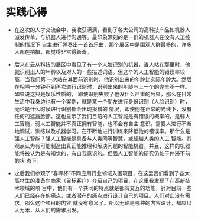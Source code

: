 # 实践心得

- 在这次的人才交流会中，我收获满满，看到了各大公司的高科技产品如机器人派发传单，与机器人进行沟通等。最印象深刻的是一群的机器人在没有人工控制的情况下
自主进行弹奏出一首首乐曲，那个展区中是围观人群最多的，许多人都在拍摄，都觉得非常得新奇。

- 后来在云从科技的展区中看见了有一个人脸识别的机器，当人站在那里时，他就识别出人的年龄以及对人的一些描述词语。但这个的人工智能的错误率较高，当我们第
一次站在其面前识别时，他识别出来的年龄比实际年龄大。然后在相隔一分钟不到再次进行识别时，识别出来的年龄与上一个的完全不一样。如果说这只是娱乐性质的，
即使识别失败了也没什么严重的后果，那么在日常生活中我身边也有一个案例，就是某一个朋友进行身份识别（人脸识别）时，无论是什么时候进行识别都会出现报错的
情况，即使他在正常的光线下，没有任何的遮挡脸部。这也显示了我们目前的人工智能是有错误的概率的，是弱人工智能，弱人工智能并不真正拥有智能，也不会有自主
意识。需要人进行不断地调试，训练以及机器学习。在不断地进行训练来降低他的错误率。那什么是强人工智能？强人工智能是具备与人类同等智慧，或超越人类的人工
智能。其观点认为有可能制造出真正能推理和解决问题的智能机器，并且，这样的机器能将被认为是有知觉的，有自我意识的。但强人工智能的研究仍处于停滞不前的状
态下。

- 之后我们参观了“春晖杯”不同应用行业领域入围项目，在这里我们看到了各大高材生的准备向商家（目标客户）介绍自己的项目，在这里我发现了在高新技术领域的项
目中，他们有一个共同的特点就是都有交互的功能，针对目前一些人们已经存在的痛点，或者潜在的痛点进行设计自己的项目。人们对此没有需求，那么这个项目的内容
就没有意义了。所以无论是哪种的内容设计，都应以人为本，从人们的需求出发。
